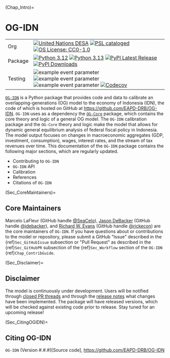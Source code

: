 (Chap_Intro)=
# OG-IDN

| | |
| --- | --- |
| Org | [![United Nations DESA](https://img.shields.io/badge/United%20Nations%20DESA-blue)](https://www.un.org/en/desa) [![PSL cataloged](https://img.shields.io/badge/PSL-cataloged-a0a0a0.svg)](https://www.PSLmodels.org) [![OS License: CC0-1.0](https://img.shields.io/badge/OS%20License-CC0%201.0-yellow)](https://github.com/EAPD-DRB/OG-IDN/blob/main/LICENSE) |
| Package | [![Python 3.12](https://img.shields.io/badge/python-3.12-blue.svg)](https://www.python.org/downloads/release/python-3129/) [![Python 3.13](https://img.shields.io/badge/python-3.13-blue.svg)](https://www.python.org/downloads/release/python-3137/) [![PyPI Latest Release](https://img.shields.io/pypi/v/ogidn.svg)](https://pypi.org/project/ogidn/) [![PyPI Downloads](https://img.shields.io/pypi/dm/ogidn.svg?label=PyPI%20downloads)](https://pypi.org/project/ogidn/) |
| Testing | ![example event parameter](https://github.com/EAPD-DRB/OG-IDN/actions/workflows/build_and_test.yml/badge.svg?branch=main) ![example event parameter](https://github.com/EAPD-DRB/OG-IDN/actions/workflows/deploy_docs.yml/badge.svg?branch=main) ![example event parameter](https://github.com/EAPD-DRB/OG-IDN/actions/workflows/check_format.yml/badge.svg?branch=main) [![Codecov](https://codecov.io/gh/EAPD-DRB/OG-IDN/branch/main/graph/badge.svg)](https://codecov.io/gh/EAPD-DRB/OG-IDN) |

[`OG-IDN`](https://github.com/EAPD-DRB/OG-IDN) is a Python package that provides code and data to calibrate an overlapping-generations (OG) model to the economy of Indonesia (IDN), the code of which is hosted on GitHub at https://github.com/EAPD-DRB/OG-IDN. `OG-IDN` uses as a dependency the [`OG-Core`](https://pslmodels.github.io/OG-Core/) package, which contains the core theory and logic of a general OG model. The `OG-IDN` calibration package and the `OG-Core` theory and logic make the model that allows for dynamic general equilibrium analysis of federal fiscal policy in Indonesia. The model output focuses on changes in macroeconomic aggregates (GDP, investment, consumption), wages, interest rates, and the stream of tax revenues over time. This documentation of the `OG-IDN` package contains the following major sections, which are regularly updated.

* Contributing to `OG-IDN`
* `OG-IDN` API
* Calibration
* References
* Citations of `OG-IDN`


(Sec_CoreMaintainers)=
## Core Maintainers

Marcelo LaFleur (GitHub handle [@SeaCelo](https://github.com/SeaCelo)),  [Jason DeBacker](https://jasondebacker.com) (GitHub handle [@jdebacker](https://github.com/jdebacker)), and [Richard W. Evans](https://sites.google.com/site/rickecon/) (GitHub handle [@rickecon](https://github.com/rickecon)) are the core maintainers of `OG-IDN`. If you have questions about or contributions to the model or repository, please submit a GitHub "Issue" described in the {ref}`Sec_GitHubIssue` subsection or "Pull Request" as described in the {ref}`Sec_GitHubPR` subsection of the {ref}`Sec_Workflow` section of the `OG-IDN` {ref}`Chap_ContribGuide`.


(Sec_Disclaimer)=
## Disclaimer

The model is continuously under development. Users will be notified through [closed PR threads](https://github.com/EAPD-DRB/OG-IDN/pulls?q=is%3Apr+is%3Aclosed) and through the [release notes](https://github.com/EAPD-DRB/OG-IDN/releases) what changes have been implemented. The package will have released versions, which will be checked against existing code prior to release. Stay tuned for an upcoming release!


(Sec_CitingOGIDN)=
## Citing OG-IDN

`OG-IDN` (Version #.#.#)[Source code], https://github.com/EAPD-DRB/OG-IDN
